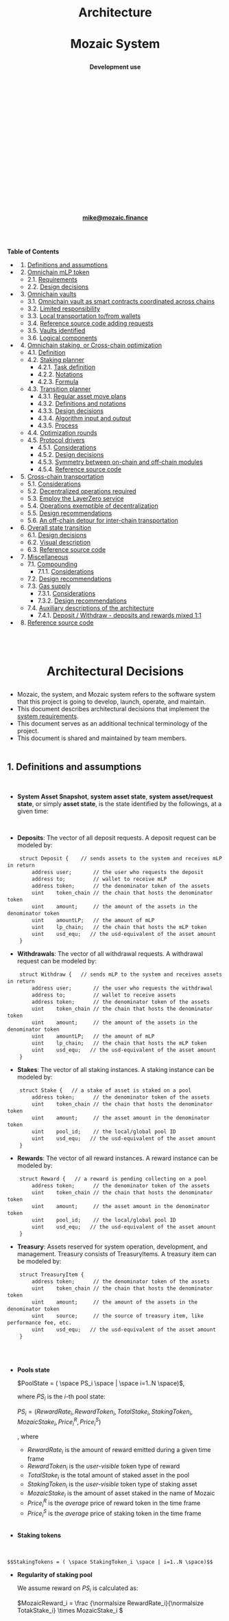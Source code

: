 <br><br><br><br><br>

# <p style="text-align: center;">Architecture</p>
# <p style="text-align: center;">Mozaic System</p>

**<p style="text-align: center;">Development use</p>**

<br><br><br><br><br><br><br><br><br><br><br><br><br><br><br><br><br><br/>
**<p style="text-align: center;">mike@mozaic.finance</p>**

<div style="page-break-after: always;"></div>
<br><br>

**Table of Contents**
<br>

<!-- vscode-markdown-toc -->
* 1. [ Definitions and assumptions](#Definitionsandassumptions)
* 2. [Omnichain mLP token](#OmnichainmLPtoken)
	* 2.1. [Requirements](#Requirements)
	* 2.2. [Design decisions](#Designdecisions)
* 3. [Omnichain vaults](#Omnichainvaults)
	* 3.1. [Omnichain vault as smart contracts coordinated across chains](#Omnichainvaultassmartcontractscoordinatedacrosschains)
	* 3.2. [Limited responsibility](#Limitedresponsibility)
	* 3.3. [Local transportation to/from wallets](#Localtransportationtofromwallets)
	* 3.4. [ Reference source code adding requests](#Referencesourcecodeaddingrequests)
	* 3.5. [Vaults identified](#Vaultsidentified)
	* 3.6. [Logical components](#Logicalcomponents)
* 4. [Omnichain staking, or Cross-chain optimization](#OmnichainstakingorCross-chainoptimization)
	* 4.1. [Definition](#Definition)
	* 4.2. [Staking planner](#Stakingplanner)
		* 4.2.1. [Task definition](#Taskdefinition)
		* 4.2.2. [Notations](#Notations)
		* 4.2.3. [Formula](#Formula)
	* 4.3. [Transition planner](#Transitionplanner)
		* 4.3.1. [Regular asset move plans](#Regularassetmoveplans)
		* 4.3.2. [Definitions and notations](#Definitionsandnotations)
		* 4.3.3. [Design decisions](#Designdecisions-1)
		* 4.3.4. [Algorithm input and output](#Algorithminputandoutput)
		* 4.3.5. [Process](#Process)
	* 4.4. [Optimization rounds](#Optimizationrounds)
	* 4.5. [Protocol drivers](#Protocoldrivers)
		* 4.5.1. [Considerations](#Considerations)
		* 4.5.2. [Design decisions](#Designdecisions-1)
		* 4.5.3. [Symmetry between on-chain and off-chain modules](#Symmetrybetweenon-chainandoff-chainmodules)
		* 4.5.4. [Reference source code](#Referencesourcecode)
* 5. [Cross-chain transportation](#Cross-chaintransportation)
	* 5.1. [Considerations](#Considerations-1)
	* 5.2. [ Decentralized operations required](#Decentralizedoperationsrequired)
	* 5.3. [Employ the LayerZero service](#EmploytheLayerZeroservice)
	* 5.4. [Operations exemptible of decentralization](#Operationsexemptibleofdecentralization)
	* 5.5. [Design recommendations](#Designrecommendations)
	* 5.6. [An off-chain detour for inter-chain transportation](#Anoff-chaindetourforinter-chaintransportation)
* 6. [ Overall state transition](#Overallstatetransition)
	* 6.1. [ Design decisions](#Designdecisions-1)
	* 6.2. [ Visual description](#Visualdescription)
	* 6.3. [Reference source code](#Referencesourcecode-1)
* 7. [Miscellaneous](#Miscellaneous)
	* 7.1. [Compounding](#Compounding)
		* 7.1.1. [Considerations](#Considerations-1)
	* 7.2. [Design recommendations](#Designrecommendations-1)
	* 7.3. [Gas supply](#Gassupply)
		* 7.3.1. [Considerations](#Considerations-1)
		* 7.3.2. [Design recommendations](#Designrecommendations-1)
	* 7.4. [Auxiliary descriptions of the architecture](#Auxiliarydescriptionsofthearchitecture)
		* 7.4.1. [Deposit / Withdraw - deposits and rewards mixed 1:1](#DepositWithdraw-depositsandrewardsmixed1:1)
* 8. [Reference source code](#Referencesourcecode-1)

<!-- vscode-markdown-toc-config
	numbering=true
	autoSave=true
	/vscode-markdown-toc-config -->
<!-- /vscode-markdown-toc -->

<div style="page-break-after: always;"></div>
<br><br>


# <p style="text-align: center;">Architectural Decisions</p>

- Mozaic, the system, and Mozaic system refers to the software system that this project is going to develop, launch, operate, and maintain.
- This document describes architectural decisions that implement the [system requirements](https://github.com/MachineLearningMike/Mozaic_Architecture/blob/main/Architecture/Requiements.pdf).
- This document serves as an additional technical terminology of the project.
- This document is shared and maintained by team members.
<br><br>


##  1. <a name='Definitionsandassumptions'></a> Definitions and assumptions
<br>

- **System Asset Snapshot**, **system asset state**, **system asset/request state**, or simply **asset state**, is the state identified by the followings, at a given time:
<br>

- **Deposits**: The vector of all deposit requests. A deposit request can be modeled by:
```
    struct Deposit {    // sends assets to the system and receives mLP in return
        address user;       // the user who requests the deposit
        address to;         // wallet to receive mLP
        address token;      // the denominator token of the assets
        uint    token_chain // the chain that hosts the denominator token
        uint    amount;     // the amount of the assets in the denominator token
        uint    amountLP;   // the amount of mLP
        uint    lp_chain;   // the chain that hosts the mLP token
        uint    usd_equ;   // the usd-equivalent of the asset amount
    }
```
- **Withdrawals**: The vector of all withdrawal requests. A withdrawal request can be modeled by:
```
    struct Withdraw {   // sends mLP to the system and receives assets in return
        address user;       // the user who requests the withdrawal
        address to;         // wallet to receive assets
        address token;      // the denominator token of the assets
        uint    token_chain // the chain that hosts the denominator token
        uint    amount;     // the amount of the assets in the denominator token
        uint    amountLP;   // the amount of mLP
        uint    lp_chain;   // the chain that hosts the mLP token
        uint    usd_equ;   // the usd-equivalent of the asset amount
    }
```

- **Stakes**: The vector of all staking instances. A staking instance can be modeled by:
```
    struct Stake {   // a stake of asset is staked on a pool
        address token;      // the denominator token of the assets
        uint    token_chain // the chain that hosts the denominator token
        uint    amount;     // the asset amount in the denominator token
        uint    pool_id;    // the local/global pool ID
        uint    usd_equ;   // the usd-equivalent of the asset amount
    }
```

- **Rewards**: The vector of all reward instances. A reward instance can be modeled by:
```
    struct Reward {   // a reward is pending collecting on a pool
        address token;      // the denominator token of the assets
        uint    token_chain // the chain that hosts the denominator token
        uint    amount;     // the asset amount in the denominator token
        uint    pool_id;    // the local/global pool ID
        uint    usd_equ;   // the usd-equivalent of the asset amount
    }
```

- **Treasury**: Assets reserved for system operation, development, and management. Treasury consists of TreasuryItems. A treasury item can be modeled by:
```
    struct TreasuryItem {
        address token;      // the denominator token of the assets
        uint    token_chain // the chain that hosts the denominator token
        uint    amount;     // the amount of the assets in the denominator token
        uint    source;     // the source of treasury item, like performance fee, etc.
        uint    usd_equ;   // the usd-equivalent of the asset amount
    }
```

<br><br>


- **Pools state**

    $PoolState = ( \space PS_i \space | \space i=1..N \space)$,

    where $PS_i$ is the $i$-th pool state: 

    $PS_i = (RewardRate_i, RewardToken_i, TotalStake_i, StakingToken_i, MozaicStake_i, Price_i^R, Price_i^S)$

    , where 
    - $RewardRate_i$ is the amount of reward emitted during a given time frame
    - $RewardToken_i$ is the *user-visible* token type of reward
    - $TotalStake_i$ is the total amount of staked asset in the pool
    - $StakingToken_i$ is the *user-visible* token type of staking asset
    - $MozaicStake_i$ is the amount of asset staked in the name of Mozaic
    - $Price_i^R$ is the *average* price of reward token in the time frame
    - $Price_i^S$ is the *average* price of staking token in the time frame
    
    <br>

- **Staking tokens**
<br>

    $$StakingTokens = ( \space StakingToken_i \space | i=1..N \space)$$


- **Regularity of staking pool**

    We assume reward on $PS_i$ is calculated as:

    $MozaicReward_i = \frac {\normalsize RewardRate_i}{\normalsize TotakStake_i} \times MozaicStake_i $

<br><br>

##  2. <a name='OmnichainmLPtoken'></a>Omnichain mLP token
<br>

###  2.1. <a name='Requirements'></a>Requirements
<br>
Omnichain mLP requires that:

- The mLP token should exist on all listed chains.
- When the system **stake**s assets that a user **deposit**ed, the system returns mLP tokens to the user. The amount of the returned mLP token should represent the newly staked asset in the **Staking Stock** immediately after the asset is staked.
- A user can **withdraw** assets from the **Staking Stock**, in any listed token format on any listed chain, by first returning mLP tokens from their wallet to the system wallet. The amount of asset that is **withdraw**n is the portion of **Staking Stock** that is represented by the returned mLP tokens immediately before the asset is **withdraw**n.
<br><br>

Additional requirements:
- The mLP token cannot have initial supply
<br>This is to ensure that mLP has no features of security.

<br>

###  2.2. <a name='Designdecisions'></a>Design decisions
<br>

- mLP token contracts will be independent of vaults, except that local vaults should be able to mint and burn local mLP tokens
- mLP token contracts will be independent of administration
    - mLP tokens will be completely free from administrator or DAO. 
    - mLP tokens will not be upgradeable and rebased.
- mLP tokens will be cross-chain swapped 1:1
    - A 3rd party cross-chain transportation services will be used
    - Mint-burn mechanism will be used
    - Lock-release will not be used
- mLP token swap will be either completely successful or completely reverted on both the source chain and the destination chain
    - It will employ the same technique as Stargate's swap, **if we find no alternatives**.
<br>

<div style="page-break-after: always;"></div>
<br><br>

##  3. <a name='Omnichainvaults'></a>Omnichain vaults
<br>

We need a consolidated, omnichain module that implements the use case **Control asset move** identified in the requirements specification, solely and completely. We call the module the vault, because from users' perspective,
- the module keeps users' assets, control and logs moves of the assets and profits generated from the assets, and returns the assets with profits.
- no modules other than that module have privilege to carry out these tasks.

<br>

###  3.1. <a name='Omnichainvaultassmartcontractscoordinatedacrosschains'></a>Omnichain vault as smart contracts coordinated across chains
According to the requirements, vaults are exclusively responsible to de-centrally
- make all changes to **system assets**
- log all changes to **system assets**

The only way is to have smart contracts on chains cooperate with each other to form the omnichain omnichain vault module. We call them local vaults or vault contracts individually.
<br><br>

###  3.2. <a name='Limitedresponsibility'></a>Limited responsibility
<br>

According to the requirements, vaults do *not* have to 
- find the *best possible* asset state to **optimize asset/request state** to
- precisely execute asset staking requests coming from off-chain side, like transitionPlan identified in requirements, because there will not be negative profit
<br><br>

###  3.3. <a name='Localtransportationtofromwallets'></a>Local transportation to/from wallets
<br>

Local vaults are responsible to:

- Withdraw pending rewards
- Stake and un-stake on local staking pools
- Send/receive assets to/from other local vaults
<br><br>

- Pull assets from the user if a deposit request involves a home token
- Export a deposit request if it involves an away mLP token
- Import an exported deposit request if it involves a home mLP token
- Calculate and push mLP tokens to the user if a deposit request involves the home mLP 
<br><br>
- Pull mLP to the user if a withdrawal request involves the home mLP token
- Export a withdrawal request if it involves an away token
- Import an exported withdrawal request if it involves a home token
- Calculate and push asset to the user if a withdrawal request involves a home token
<br><br>


###  3.4. <a name='Referencesourcecodeaddingrequests'></a> Reference source code adding requests

```
pragma solidity ^0.8.0;

// imports
import "../libraries/lzApp/NonblockingLzApp.sol";
import "../libraries/stargate/Router.sol";
import "../libraries/stargate/Pool.sol";
import "./MozaicLP.sol";

// libraries
import "@openzeppelin/contracts/token/ERC20/utils/SafeERC20.sol";
import "@openzeppelin/contracts/utils/math/SafeMath.sol";

abstract contract SecondaryVault is NonblockingLzApp {


    // The caller submits _amount of _token, and wants MLP tokens on _chain.
    function addDepositRequest(address _token, uint _amount, uint _chain) external  {
        require(userTokens[_token] != 0 && _amount > 0, "Wrong token/amount");       
        _safeTransferFrom(_token, msg.sender, address(this), _amount);
        
        if (_chain == thisChain) { // The request is local-token for local-mLP
            pending.ds.push( Deposit(msg.sender, _token, _amount, 0) );
            // 0 for mLP amount to send to the user.
        } else { // The request is local-token for away-mLP
            pending.dsToExport.push(DepositToExport(msg.sender, _usdt(_token, _amount), _chain));
            // Foreign chain _chain will store this like: 
            // pending.dsImported.push(DepositImported(msg.sender, usdEq, 0));
            // 0 for the undefined mLP amount to send to the user
        }
    }

    // The caller submits _amount of mLP, and wants _token tokens on _chain chain.
    function addWithdrawalRequest(uint _amountLP, address _token, uint _chain) external  {
        require(userTokens[_token] != 0 && _amountLP > 0, "Wrong token/amount");       
        _safeTransferFrom(mLP, msg.sender, address(this), _amountLP);
        
        if (_chain == thisChain) { // The request is local-LP for local-token
            pending.ws.push( Withdrawal(msg.sender, _token, 0, _amountLP) );
            // 0 for the undefined amount of token to send to the user.
        } else { // The request is local-LP for away-token
            pending.wsToExport.push(WithdrawalToExport(msg.sender, _token, _amountLP, _chain));
            // Foreign chain _chain will store this like:
            // pending.wsImported.push(WithdrawalImported(msg.sender, _token, 0, _amountLP));
            // 0 for the undefined amount of token to send to the user
        }
    }
}
```

<br><br>

###  3.5. <a name='Vaultsidentified'></a>Vaults identified
<br>

We identify vaults through their surrounding modules interacting with them.
The external actors in the following use case diagram, together with their interactions with vaults are already described. We can now explore the use cases of vault.

<br>

<p align="center">
  <img src=".\Vault use cases 1.0.PNG" width="1280" title="vault use cases" style="page-break-after: avoid;">
</p>
<br>

- **_Deposit**: This happens at vault contracts when the **Deposit** use case is invoked at the system. Invoked by the **User wallet** with assets ready to deposit, this use case coordinates the following two use cases.
- **Book deposit**: This use case 
    - collects the assets from **User wallet**,
    - books the deposit request with the system,
    - and pauses the session of "_Deposit".
- **Finish deposit**: This use case 
    - resume the session of "_Deposit",
    - retrieves the booked deposit request, 
    - mints mLP tokens to cover the new assets, 
    - returns the mLP tokens to **User wallet**,
    - and helps **Control staking transition** stake the assets.
- **_Withdraw**: This is what happens at the level of vault contracts when the **Withdraw** use case is invoked at the system level. Invoked by **User wallet** with mLP tokens returned, this used case coordinates the following two use cases.
- **Book withdraw**: This use case 
    - collects the returned mLP tokens,
    - burns the collected mLP tokens,
    - books the withdrawal request with the system,
    - and pauses the session of "_Deposit".
- **Finish deposit**: This use case 
    - resume the session of "_Deposit",
    - retrieves the books withdrawal request,
    - subtract assets, as much as covered by the returned mLP tokens, from the total system assets, and
    - returns the assets to **User wallet**
- **Control staking transition**: This use case transitions to a new asset state by executing **transitionPlan** provided by **Staking optimizer**. (This is the most challenging part of vault implementation.) It does *collectively*, by using **Move staking asset**,
    - **Collect reward**,
    - Collect staked assets, to cover the assets to **Finish withdraw**,
    - **Finish deposit**,
    - **Finish withdraw**,
    - execute remaining part of **transitionPlan**
- **Control trading**: This use case executes **assetMovePlan** provided by **Trading optimizer**.
<br><br>


###  3.6. <a name='Logicalcomponents'></a>Logical components
<br>

The overall architectural requirements for vault was/is to **minimize vault as much as possible** leaving most compute to off-chain modules.

The design decisions are as illustrated in the following figure:
<br><br>
<p align="center">
  <img src=".\High-level functional modules 1.0.PNG" width="1280" title="high-level functional modules" style="page-break-after: avoid;">
</p>

Functional modules are described below:
- **Secondary vault contract**: This module is a local vault and deployed on each chain except the home chain.
- **Master vault contract**: This module is a special **Secondary vaults contract** and deployed on the home chain.
- **mLP token contract**: This module manages the mLP token balances of **User**s.
- **User wallet**: This is a blockchain wallet and identifies a **User**. **User**'s actions; like deposit and withdraw are authenticated/authorized with this wallet.
- **Treasury**: This is a blockchain wallet or a contract account, and a place to store and retrieve system treasury. It will be better if it is the account of a smart contract that only obeys vault contracts, for better decentralization.
- **Staking optimizer**: This is an off-chain module that can invoke **Master vault contract**s. This module is globally unique, calculates optimal **transitionPlan**s, and lets the master vault to execute the plans (in cooperation with secondary vaults).
    - Transparency debate: **User**s will not be able to track why the system chose particular **transitionPlan**s technically.
     - Security debate: If the calculation of **transitionPlan** is hacked or compromised, then the system will make a less-optimal staking maneuver.
    - Justification: Only the second of the following concerns becomes less transparent, leading to both un-assured best profitability and assured huge gas- and time- savings.
        - how much of what assets from which pool to which pool, is the move about
        - whether all the asset moves are securely and/or reasonably/optimally chosen
        - whether all the asset moves are securely executed and logged
        - whether the move logs are readily available to check later
        - whether the execution of transitionPlan is integrated
- **Trading optimizer**: This off-chain module is similar to **Staking optimizer**, except it relates to trading.
- **Adimin wallet**: This wallet is used to invoke **Master vault contract", in privilege, on behalf of the administrator.
- **Staking planner**: An integral component of **Staking optimizer**, this module predicts the next most profitable **staking_portfolio**, based on **poolsState** provided by **Pools tracker**. Running this module on-chain would enhance transparency, but would at the same time incur huge gas fees and effectively disable the system.
- **Transition planner**: An integral component of **Staking optimizer**, this module predicts the most efficient **transitionPlan**, which is the best procedure of asset move that implements the transitioning to a given **staking_portfolio**, based on the current **poolsState**.
- **Trading optimizer**: This is similar to **Staking optimizer**, except that it relates to trading.
- **Trading planner**: This is similar to **Staking planner**, except that it relates to trading.
- **Pools tracker**: A shared module between **Staking optimizer** and **Trading optimizer**, this module retrieves and tracks all relevant information from chains, like Reward Release Speed, and total Staked mLP of each pool. Running this module on-chain would enhance transparency, but would at the same time incur huge gas fees and effectively disable the system.

<br>


<div style="page-break-after: auto;"></div>

##  4. <a name='OmnichainstakingorCross-chainoptimization'></a>Omnichain staking, or Cross-chain optimization
<br>

###  4.1. <a name='Definition'></a>Definition
<br>
Omnichain staking requires that:

- Assets can be deposited in any listed token format on any listed chain, *all of users' choice*.
- Deposited assets can be swapped/transferred, and staked in any staking pool on any listed chain, *guided by the system's optimization plan*.
- Staked assets and rewards can be withdrawn in any listed token format on any listed chian, *all of users' choice*.
- Rewards collected can be swapped/transferred, and staked in any staking pool on any listed chain, *guided by the system's optimization plan.*
<br><br>

###  4.2. <a name='Stakingplanner'></a>Staking planner
<br>
Note. All errors, like numerical processing rounding and price slippage, are ignored at this stage of architectural design.
<br><br>

####  4.2.1. <a name='Taskdefinition'></a>Task definition

- Goal: Calculate the best staking portfolio off-chain in order to
    - Save vault contracts long calculations of staking optimization, thus to save gas.
    - Keep vault contracts insulated from future algorithm upgrades of staking optimization.
- Consideration
    - Input may not be idealistically consistent, because an idealistic snapshot of multiple chain states is impossible logically.
    - Output staking portfolio may not be completely/perfectly implemented, because input may have errors and there are unpredictable price slippages and change of fees.
<br>

- Input
    - Current **system asset/request state**
    - Current poolsState, defined below
<br>

- Output
    - optimal staking portfolio

<br>

####  4.2.2. <a name='Notations'></a>Notations
<br>

- **Asset vectors**

    For the **system asset/request state** snapshot taken just before the transition $t$, we can deduce the following asset and token vectors through *one-to-one* mapping in the same order.

    - **Deposit assets**, at transition index $t$
    
        $Deposits^t = (\space (D_i^t, \space, T_i) \space | \space D_i^t: \space deposited \space amount. \space T_i: \space token. \space)$

    - **Withdrawals assets**, at transition index $t$

        $Withdrawals^t = ( \space (\space - W_i^t, \space T_i) \space | \space W_i^t: withdrawal \space amount, \space T_i: \space token. \space)$

    - **Vector of collected rewards**, at transition index $t$

        $Rewards^t = ( \space (R_i^t, \space T_i) \space | \space D_i^t: reward \space amount,  \space T_i: \space token. \space)$

    - **Vector of staked assets**, at transition index $t$

        $Stakes^t = ( \space (S_i^t, \space T_i) \space | \space D_i^t: stake \space amount,  \space T_i: \space token. \space)$


- **Transformations**

    - **Transformation $USD^{+1}$**

        $USD^{+1}$ transforms an asset vector to USD-denominated asset vector.

        Example: $USD^{+}$ transforms (2 USDC, 3 ETH) to (2.02, 1300), assuming USD/USDC = 1.01 and USD/ETH = 1300.

    - **Transformation $USD^{-1}$**

        $USD^{-1}_{TK}$ transforms a USD-denominated asset vector and a token vector TK to tokens-denominated vector.

        Example: $USD^{-1}_{(USDC, ETH)}$ transforms (2.02 USD, 1300 USD) to (2 USDC, 3 ETH), assuming USD/USDC = 1.01 and USD/ETH = 1300.

    - **Transformation $FOP$** - the core of the Archimedes algorithm

        $FOP$, standing for Find Optimal Portfolio, finds the *best* USD-denominated **vector of staked assets** for a given total USD amount. In other words, *it finds what amounts of (USD-denominated) value should be allocated to what staking pools, provided that the total (USD-denominated) value is given*.  **best** is relative and subjective.

    - **Transformation $Sum$**

        $Sum$ sums up all elements of a vector when they are denominated by the same token.
<br>
- **Asset snapshot**, at transition $t$

    - Asset snapshot just before the transition $t$:

        $AS^t = (Deposits^t, \space Withdrawals^t, Rewards^t, Stakes^t)$

        Or, simply, $AS^t = (D^t, \space W^t, R^t, S^t)$

    - Asset snapshot just after the transition $t$:

        $AS^{t+} = (0Deposits^t, \space 0Withdrawals^t, 0Rewards^t, optimal \space Stakes^t)$

        Or, simply, $AS^{t+} = (0D^t, \space 0W^t, 0R^t, optimal \space S^t)$

        , where 0D, 0D, and 0R are a vector of zero valued elements of their respective types.

<br>

####  4.2.3. <a name='Formula'></a>Formula

If a state transition $t$ is optimal, the following diagram holds: <br><br>

$$\begin{CD} \space \space  \space \space \space \space AS^t = (D^t,\space W^t,\space R^t,\space S^t) @> (Resulting \space transition) >> AS^{t+} = (0D,\space 0W,\space 0R,\space optimal \space S^t)  \space  \space \space \space \space \space \space \space \space \\ @V USD^{+1} VV @A zeros, \space USD^{-1}_{StakingTokens} AA \\  AS_U^t = (USD^{+1}(D^t), \space USD^{+1}(W^t), ... ) @>> (Implicit) > AS_U^{t+} = (0D,\space 0W,\space 0R,\space FOP(Total \space in \space USD)) \space \space \space \space \space \space \space \space \space \space\space \\ @V Sum VV @A zeros, \space {FOP} AA \\ Total \space in \space USD @> Identity >> Total \space in \space USD \end{CD}$$
<br>

The algorithm for Staking planner $AS^t$ is a chain of transformations:

Optimal Staking Portfolio =
<br>
$optimial \space S^{t} = USD^{-1} \circ FOP \circ Sum \circ USD^{+1} (T, \space D^t, \space - \space W^t, \space R^t, \space S^t)$ <br><br>

- $USD^{+1}$ and $USD^{-1}$ are obvious, except that we may need systematic methods to find best Dexes and swap paths.
- An analytical version of $FOP$ demonstrated 9% of competitive edge over the public. *A Machine Learning version should give higher edge.*
- $Sum$ is trivial.
- $D^t$ and $W^t$ can be retrieved from the booked requests of deposits and withdrawals.
- $S^t$ is found when we "Collect reward" pending rewards.
<br>


**The formula essentially does**:
- Sum up all asset amounts available for the new staking:
    ```
    = the **Staking Stock** (i.e. staked assets plus pending rewards),
    + assets received from deposit users,
    - assets to send to withdrawing users.
    ```
- Find the USD-equivalent of the sum assets: Total_in_USD,
- Allocate the Total_in_USDT **optimally** across all staking pools, by using the $FOP$ algorithm, Note: **optimally** is relative and subjective.
- Transform the allocated USD amounts back to the native tokens on the staking pools.

<br><br>

<div style="page-break-after: auto;"></div>


###  4.3. <a name='Transitionplanner'></a>Transition planner

<br>

####  4.3.1. <a name='Regularassetmoveplans'></a>Regular asset move plans
<br>
An asset move plan is a set of elementary asset move instructions. We need to eliminate redundant value flows from asset move plans to save the cost of executing the plan.
<br> 

A regular asset move plan as a plan that has no redundant value flows. **For any asset move plan, there exists a regular equivalent of the original plan. It should be unique(?) and easy to find if we introduce an external asset place as the hub.**

Below comes two example of asset move plan: an irregular plan and its regular equivalent:

<p align="center">
  <img src=".\Irregular asset moves.PNG" width="1280" title="high-level use cases" style="page-break-after: avoid;">
</p>

<p align="center">
  <img src=".\Regular asset moves.PNG" width="1280" title="high-level use cases" style="page-break-before: avoid;">
</p>

<br><br>

####  4.3.2. <a name='Definitionsandnotations'></a>Definitions and notations
<br>

- **Asset vectors**

    For the **system asset/request state** snapshot taken just before the transition $t$, we can deduce the following asset and token vectors through *one-to-one* mapping in the same order.

    - **Deposit assets on a given chain**, at transition index $t$
    
        $Deposits^t_c = (\space (D_i^t, \space, T_i) \space | \space D_i^t: \space deposited \space amount. \space T_i: \space token \space on \space chain \space c. \space)$

    - **Withdrawals assets on a given chain**, at transition index $t$

        $Withdrawals^t_c = ( \space (- W_i^t, \space T_i) \space | \space W_i^t: withdrawal \space amount, \space T_i: \space token \space on \space chain \space c. \space)$

    - **Vector of collected rewards on a given chain**, at transition index $t$

        $Rewards^t_c = ( \space (R_i^t, \space T_i) \space | \space D_i^t: reward \space amount, \space T_i: \space token \space on \space chain \space c. \space)$

    - **Vector of staked assets on a given chain**, at transition index $t$

        $Stakes^t_c = ( \space (S_i^t, \space T_i) \space | \space D_i^t: stake \space amount,  \space T_i: \space token \space on \space chain \space c. \space)$

    - **Vector of assets on a given chain**, at transition index $t$

        - Asset snapshot just before the transition $t$:

            $VA^t_c = (Deposits^t_c, \space Withdrawals^t_c, Rewards^t_c, Stakes^t_c)$

            Or, simply, $VA^t_c = (D^t_c, \space W^t_c, R^t_c, S^t_c)$

        - Asset snapshot just after the transition $t$:

            $VS^{t+}_c = (0Deposits^t_c, \space 0Withdrawals^t_c, 0Rewards^t_c, optimal \space Stakes^t_c)$

            Or, simply, $VA^{t+}_c = (0D^{t+}_c, \space 0W^{t+}_c, 0R^{t+}_c, optimal \space S^t)$

            , where 0D, 0D, and 0R are a vector of zero valued elements of their respective types.
<br>

####  4.3.3. <a name='Designdecisions-1'></a>Design decisions
<br>

**We deduce the following design decisions:**
<br>
- Asset moves will be **regularized**. We believe regularization will reduce the total cost of asset moves and the number of inter-chain swap/transfers.
- **ChainValutWallet** will be the hub for regular **Intra-Chain Moves**. This means an **Intra-Chain Move** will be between the **ChainValutWallet** and another of **ChainAssetPlaces**. We wil *not* allow direct asset moves between **ChainAssetPlaces** that are not **ChainVaultWallet**.
- We need one special vault that oversees the cooperation between vaults, including itself, de-centrally.
    - **Master vault**: the special vault
    - **Master chain**: the chain that hosts the master vault
- The **Master vault** will be the hub for regular **Inter-Chain Moves**. This means an **Inter-Chain Move** will between the **Master vault** and another of local vaults. We wil *not* allow direct asset moves between **ChainAssetPlaces** of different chains.
- This algorithm will be executed off-chain to produce a transition plan, because
<br>
    - it will save huge gas fees that the algorithm would spend if it ran on-chain
    - the requirements don't require decentralization-level of asset move planning
<br>

**Note**: The off-chain execution of this algorithm raises the concerns of decentralization.

<br>

####  4.3.4. <a name='Algorithminputandoutput'></a>Algorithm input and output
<br>

- Input: 
    - Target staking portfolio, given in the extended form of 
    <br>
    $$VA^{t+}_c = (0D^{t+}_c, \space 0W^{t+}_c, 0R^{t+}_c, optimal \space S^t)$$
    - Current staking portfolio, given in the extended form of 
    <br>
    $$VA^t_c = (D^t_c, \space W^t_c, R^t_c, S^t_c)$$
<br>
- Output: 
    - A transition plan generated
    - The transition plan executed

####  4.3.5. <a name='Process'></a>Process

- Find 
    $$Asset \space Surplus_c = VA^t_c - VA^{t+}_c$$
    or, in other words, $$Asset \space Surplus_c \space = \space Current \space amounts \space - \space Target \space amounts$$
    for all chian c.
    <br>
    - Asset surplus element is, therefore, defined for each of deposit, withdrawal, staking, and reward places on all chian.
    - The elements are called an **asset surplus** or simply a **surplus**.
    - An asset place is a giving place if it has a positive surplus, and a taking place if it has a negative surplus.
    - **The goal of transitioning is to take surplus amounts from giving places, and divide them to taking places.**
    - A deposit, as an asset place, has always a positive surplus and is a giving place, because its current amount is positive and the target amount is zero (i.e. we have to empty the place). The source will be the local vault when the request is pending processing.
    - A withdrawal, as an asset place, has always a negative surplus and is a taking place, because its current amount is negative (debt) (when the request is pending processing and the debt amount has been calculated) and the target amount is zero (i.e. we have to settle the debt). It has the destination of assets. The destination is be the "to" wallet of the request.
    - A reward, as an asset place, has always a positive surplus and is a giving place, because its current amount is positive and the target amount is zero (i.e. we have to empty the place). The source will be the local vault when the request has been collected.
    - A stake, as an asset place, has either a positive, zero, or negative surplus, because the target amount may be less, equal, or greater than the current amount. The source is the staking pool combined with the staking/un-staking method.

- Classify all asset places on al chains into giving and taking places, again.
    - If the asset surplus is significantly greater than zero, it is a **giving surplus** and it is the giving amount.
    - If the asset surplus is significantly less than zero, it is a **taking asset surplus** and its absolute value is the taking amount.
    - Else, it is a neutral asset place.
    - An asset place has has either
        - a positive **giving amount** and a zero taking amount,
        - a positive **taking amount** and a zero giving amount,
        - or, a zero giving amount and a zero taking amount.

- Classify chains into giving chains and taking chains
    - If the sum of giving amounts on a given chain is significantly greater than the sum of taking amount, it is a **giving chain**, and the absolute difference is called the **giving amount**, or surplus, of the giving chain.
    - If the sum of taking amounts on a given chain is significantly greater than the sum of giving amount, it is a **taking chain** and the absolute difference is called the **taking amount**, or deficit, of the taking chain.
    - Else, it is a neutral chian
    - A chain has either
        - a positive giving amount and a zero taking amount,
        - a positive taking amount and a zero giving amount,
        - or a zero giving amount and a zero taking amount.
        
- Generate a regular **intra-chain asset move plan** for giving chains
    - Collect the local swap prices and fees
    - Collect giving amounts of all giving asset places to the vault.
    - Swap, divide, and send the collected amount to fill the taking amounts of taking asset places. *Put priority on instances in $W^t_c$ and make sure to fill in them.*
    - Regularize the plan. (See previous sections)

- Execute the regular intra-chain asset move plans for giving chains.
    - The giving, surplus amount of giving chains should remain in their vault.

- Generate a regular **inter-chain asset move plan** that divides giving amount of assets of giving chains to taking chains.
    - Collect giving amounts of giving chains from their vaults to the master vault.
    - Swap, divide, and send the collected amount to fill in the taking amounts of taking chains at their vaults.
    - Regularize the plan.

- Execute the regular inter-chain asset move plan.
    - There should not remain assets in the master vault, except dusts.

- Generate a regular intra-chain asset move plan for taking chains
    - Collect the local swap prices and fees.
    - Note: the vault has already got some assets that came from giving chains.
    - Collect giving amounts of all giving asset places to the vault.
    - Swap, divide, and send the collected amount to fill the taking amounts of taking asset places. *Put priority on instances in $W^t_c$ and make sure to fill in them.*
    - Regularize the plan. (See previous sections)

- Execute regular intra-chain asset move plans for taking chains.
    - There should not remain assets in the their vaults, except dusts.

<br>

Note: This algorithm should be tweaked to cope with changing price slippages and fees, and numerical dusts, in implementation phases.
<br>

**The algorithm is illustrated below:**
<br>
<p align="center">
  <img src=".\Transition algorithm.PNG" width="1280" title="high-level functional modules" style="page-break-after: avoid;">
</p>

###  4.4. <a name='Optimizationrounds'></a>Optimization rounds

- On-chain: Take a snapshot of **system asset/request state**
- Off-chain: Calculate and send mLP tokens to users who requested deposit
- Off-chain: Calculate the amount of tokens to send to users who requested withdrawal
- Off-chain: Call Staking Planner to generate Optimal Staking Portfolio
- Off-chain: Call Transition Planner to generate Optimal Transition Plan
- On-chain: Execute the Optimal Transition Plan

###  4.5. <a name='Protocoldrivers'></a>Protocol drivers

####  4.5.1. <a name='Considerations'></a>Considerations


####  4.5.2. <a name='Designdecisions-1'></a>Design decisions

<br>

<p align="center">
  <img src=".\Driver scheme.PNG" width="1280" title="vault use cases" style="page-break-after: avoid;">
</p>
<br>

####  4.5.3. <a name='Symmetrybetweenon-chainandoff-chainmodules'></a>Symmetry between on-chain and off-chain modules

TransitionPlanner will have the correspondent layer structure:
- Layer3: correspondent of vaults, that don't know about action type.
- Layer2: correspondent of drivers' Exexute(.) function, which doesn't know action parameter structure.
- Layer1: correspondent of drivers' internal action functions, like _Swap(.), which know action parameter structure.
<br>

<p align="center">
  <img src=".\Protocol Scheme Symmetry.PNG" width="1280" title="vault use cases" style="page-break-after: avoid;">
</p>
<br>


####  4.5.4. <a name='Referencesourcecode'></a>Reference source code

**ProtocolDriver**

```
abstract contract ProtocolDriver is Ownable {
    address public vault;

    function SetVault(address _vault) external virtual onlyOwner {
        require(vault != address(0), "Wrong vault address");
        vault = _vault;
    }

    modifier delegatedByVault() {
        require(address(this) == vault, "Wrong vault");  // this: Assuming delegatecall.
        _;
    }

    function Execute(bytes calldata action) external virtual delegatedByVault {
    }
}
```

**Vaults**
```
    ... ... ...
    mapping (uint => address) public protocolDrivers;

    function ChangeProtocolDriver(uint protocol, address driver) external onlyOwner {
        protocolDrivers[protocol] = driver;
    }

    function ExecuteActions(bytes[] calldata protocolActions) external onlyOwner {
        for (uint i = 0; i < protocolActions.length ; i++) {
            (uint protocol, bytes memory action) = abi.decode(protocolActions[i], (uint, bytes));
            (bool success, bytes memory data) = protocolDrivers[protocol]
            .delegatecall(abi.encodeWithSignature(("Execute(bytes)"), action));
            require(success, "");
        }
    }
    ... ... ...
```

**Driver example**
```
contract StargateDriver is ProtocolDriver {
    ... ... ...

    function Execute(bytes calldata action) external virtual override delegatedByVault {
        (ActionType actionType, bytes memory params) = abi.decode(action, (ActionType, bytes));

        if(actionType == ActionType.Stake) {
            _Stake(params);
        } else if(actionType == ActionType.Unstake) {
            _Unstake(params);
        }
    }

    function _Stake(bytes calldata params) internal virtual {
        (address token, uint pool, uint special_for_stagate_staking) = abi.decode(params, (address, uint, uint));

        // do whatever ...
        // You are free to introduce any (protocol x action)-specific param, like special_for_stagate_staking
        // because you have StargateDriver correspondent on the off-chain side (TransitionPlanner)
    }

    function _Unstake(bytes calldata params) internal virtual {
    }

    ... ... ...
}
```


<div style="page-break-after: auto;"></div>
<br><br>

##  5. <a name='Cross-chaintransportation'></a>Cross-chain transportation
<br>

###  5.1. <a name='Considerations-1'></a>Considerations

- Decentralized inter-chain transportation is required for omnichain-ness
- Decentralized inter-chain transportation may lead to bad User Experience, for its inherent long asynchronous operation
- As such, we need to reduce the use of inter-chain transportation as possible
- Layer Zero is the de facto industry standard of decentralized inter-chain transportation service
- There are total 6 cross-chain calls between the master vault and a (local) vault when the system carries out a round of optimization. (See below diagrams.)
    - If the system is deployed on 10 chains and optimizes 24 times a day, we will have **1,440 cross-chain calls a day**.
    - The 6 cascaded cross-chain calls may pose significant risks to integrity/consistency and User Experience, like runtime responsiveness and coding/maintenance complexity.
- If we compromise on the integrity/consistency of optimization (not on asset moves), by adopting off-chain version of executing transition plans and thus exposing the system to rarely feasible hacking/attacks, then cross-chain calls will be cut down 50%, in return. (See below diagrams.)
- **Not all inter-chain transportation need to be decentralized** (explained below)
<br>

###  5.2. <a name='Decentralizedoperationsrequired'></a> Decentralized operations required
Some vault operations should be decentralized to meet the requirements. Tracking of asset/mLP amount should be executed decentrally, without intermediate off-chain agent or relayer, and with transparent loggs
- Collecting pending rewards from all staking pools to vaults
- Withdrawing from and staking to staking pools to/from vault
- Query for local amounts of assset and mLP token
- Cooperation between vaults to calculate and exchange the information of asset/mLP amounts and indexes derived therefrom
- Sending assets from users' wallets to vaults, on users' deposit requests
- Calculating mLP amount to send to users, in return for their deposited assets
- Sending mLP tokens from vaults to users' wallets, on users' deposit requests
- Sending mLP from users' wallets to vaults, on users' withdrawal requests
- Calculating asset amount to send to users, in return for their returned mLP tokens
- Sending assets from vaults to users' wallets, on users' withdrawal requests
<br><br>

###  5.3. <a name='EmploytheLayerZeroservice'></a>Employ the LayerZero service

Transparent cross-chain transportation is the fundamental basis of omnichain operations. We choose LayerZero service for our cross-chain transportation.

<p align="center">
  <img src=".\Mozaic and LayerZero.PNG" width="1280" title="vault use cases" style="page-break-before: avoid;">
</p>
<br>

###  5.4. <a name='Operationsexemptibleofdecentralization'></a>Operations exemptible of decentralization
Vaults cooperation for staking optimization **does not have to be decentralized**, in the meaning that the optimization doesn't have to provide ideal maximum profit nor have to be successful
- Collecting pools information from chains to off-chain modules, could be done by off-chain modules
- Sending asset move plana to chains, could take detour via Mozaic off-chain modules with Admin wallets, at the risk of 
    - the plan could be tempered by (inauditable/unautidited) Mozaic modules or hackers. (But the plan itself is calculated by off-chain modules.)
    - the plan may even fail to be conveyed. (But this type of off-chain failture can also happen when we don't employ off-line detours.)
- Relaying requests between local vaults, during transitioning to a new staking, could take detour via Mozaic off-chain modules with Admin wallets, with the same risks as above
<br>

###  5.5. <a name='Designrecommendations'></a>Design recommendations

- We will choose *decentralized* inter-chain transportation between off-chain modules and vault contracts when finding new optimal staking portfolio and transitioning to the new staking
- Inter-chain messages, once identified as required, will carry as much information as possible.
- Read the section "Reference source code" for more.

<p align="center">
  <img src=".\Get_asset_state Sequence.PNG" width="1280" title="vault use cases" style="page-break-before: avoid;">
</p>
<br>

<p align="center">
  <img src=".\Generate optimal transition plan.PNG" width="1280" title="vault use cases" style="page-break-before: avoid;">
</p>
<br>

<p align="center">
  <img src=".\Execute staking transition plan.PNG" width="1280" title="vault use cases" style="page-break-before: avoid;">
</p>
<br>

###  5.6. <a name='Anoff-chaindetourforinter-chaintransportation'></a>An off-chain detour for inter-chain transportation
- An off-chain module monitors event logs of a smart contract for a target event happening
- Once detected, the event will be consumed by off-chain modules to produce response
- The produces response will be sent to a proper smart contract

<div style="page-break-after: auto;"></div>
<br>

##  6. <a name='Overallstatetransition'></a> Overall state transition
<br>

###  6.1. <a name='Designdecisions-1'></a> Design decisions

We choose the **Toggle-Between-Optimize-and_Stay** model for the overall system behavior. 
- The system will not always be transitioning, but staying most of the time accepting deposit/withdrawal requests from users.
- If the system **accept**s a deposit request, it 
    - collects the asset the user wants to deposit, on the asset's chain,
    - tells the user to wait until the next optimization round, when the system will send some mLP tokens to the user in return for the asset,
    - and book the request with the system for later processing.
- If the system **accept**s a withdrawal request, it
    - collects the mLP tokens the user wants to return, on the mLP's chain,
    - tells the user to wait until the next optimization round, when the system will send some assets of the requested token type in return for the mLP tokens,
    - and book the request with the system for later processing.
- The system will **optimize system asset/request state**, or **transition to new staking** at regular or irregular intervals. The frequency of optimization rounds will be optimized, as frequent moves of asset may incur more costs while infrequent optimization rounds will hinder from quick maneuver of staking.
- When an optimization round is requested, the system leaves the **Staying** state and enters the **Optimizing** state.
- When entering the **Optimizing** state, or an **Optimization round**, the system takes a **system asset/request snapshot**. Then the system transforms/changes the state to an optimal **system asset state** for more rewards, while continuing to **accept** deposit/withdrawal requests, which will be handled at the next round of optimization.
- When an optimization round is finished, the system leaves the **Optimizing** state and enters the **Staying** state.
- In the **Staying** state, the system does nothing but continues to **accept** deposit/withdrawal requests, which will be handled at the next round of optimization.

<br><br>

###  6.2. <a name='Visualdescription'></a> Visual description
<br>

The **Toggle-Between-Optimize-and_Stay** model of behavior can be expressed in a UML State Machine diagram shown below:
<br><br>

<p align="center">
  <img src=".\High-leve state machine 1.0.PNG" width="1280" title="high-level use cases" style="page-break-after: avoid;">
</p>

###  6.3. <a name='Referencesourcecode-1'></a>Reference source code

```
abstract contract SecondaryVault is NonblockingLzApp {
    ... ... ...

    struct Deposit {
        address user;
        address token;
        uint    amount;
        uint    amountLP;   // undefined initially
    }

    struct DepositImported {
        address user;
        uint    usdEq;
        uint    amountLP;   // undefined initially
    }

    struct DepositToExport {
        address user;
        uint    usdEq;
        uint    chainId;
    }

    struct Withdrawal {
        address user;
        address token;
        uint    amount;    // undefined initially
        uint    amountLP;
    }

    struct WithdrawalImported {
        address user;
        address token;
        uint    amount;    // undefined initially
        uint    amountLP;
    }

    struct WithdrawalToExport {
        address user;
        address token;
        uint    amountLP;
        uint    chainId;
    }

    struct Workspace {
        Deposit[] ds;
        DepositToExport[] dsToExport;
        DepositImported[] dsImported;
        Withdrawal[] ws;
        WithdrawalToExport[] wsToExport;
        WithdrawalImported[] wsImported;
    }

    Workspace private pending;
    Workspace private staged;

    uint public thisChain;
    address public mLP;

    function _safeTransferFrom(
        address _token,
        address _from,
        address _to,
        uint256 _value
    ) private {
        // bytes4(keccak256(bytes('transferFrom(address,address,uint256)')));
        (bool success, bytes memory data) = _token.call(abi.encodeWithSelector(0x23b872dd, _from, _to, _value));
        require(success && (data.length == 0 || abi.decode(data, (bool))), "transfer failed");
    }

    function _clean(Workspace storage ws) internal {

    }

    // This call begins transitioning.
    function takeSnapshot() external {
        Workspace storage temp = staged;
        staged = pending;
        pending = temp;
        _clean(pending);

        // do whatever with staged

    }
}
```


<div style="page-break-after: auto;"></div>
<br>


##  7. <a name='Miscellaneous'></a>Miscellaneous

###  7.1. <a name='Compounding'></a>Compounding

####  7.1.1. <a name='Considerations-1'></a>Considerations
- Rewards should be compounded as frequently as possible, unless the gas fees grows larger than rewards
- Compounding can be executed either:
    - at stocking transition rounds
    - or at its own intervals

###  7.2. <a name='Designrecommendations-1'></a>Design recommendations
- Leave it open

###  7.3. <a name='Gassupply'></a>Gas supply

####  7.3.1. <a name='Considerations-1'></a>Considerations

- Optimization will spend significant amount of gas, although we minimize vaults
- Gas is spent chain-wise, although the profit generation is not necessarily chain-wise

####  7.3.2. <a name='Designrecommendations-1'></a>Design recommendations
- The initial version will be sourcing local gas fees from the local Staking Stock. **If the local Staking Stock is not sufficient for gas fees, the chain will be set inactive**.
- Future versions will maintain a distributed treasure manager to provide local gas spending.

###  7.4. <a name='Auxiliarydescriptionsofthearchitecture'></a>Auxiliary descriptions of the architecture

####  7.4.1. <a name='DepositWithdraw-depositsandrewardsmixed1:1'></a>Deposit / Withdraw - deposits and rewards mixed 1:1
- We maintain a variable $deposits$ per user.
- Alice's $deposits$ is now 170 stable coins.
- Alice deposits 30 stable coins,
    - Her $deposits$ increases by 30 to become 200.
    - Her total mLP token increases by some amount of mLP token that is calculated to be the share of 30 in the system's resulting renewed Staking Stock.
- When she wants to withdraw with 20 mLP tokens
    - We first find she has a total 100 mLP tokens
    - Decrease her $deposits$ by 200 * 20 / 100 = 40 stable coins
    - Return the withdrawal assets to her, say 120 stable coins, which is a mix of deposits and rewards
    - We know she withdraws 40 principal deposit, together with 120 - 40 = 80 rewards
- **Now, the performance fees = 80 * 10% = 8 stable coins.**
- This means the withdrawal amount is forced to be a 1:1, which is not numerical but proportional, mix of original/principal deposits and rewards generated by staking/compounding them.
- The system will not serve other mix ratios but 1:1, because a ratio is meaning less as $deposits$ and rewards are all mixed and work together with constant compounding.


##  8. <a name='Referencesourcecode-1'></a>Reference source code

Below comes reference code that sketches and/or decides the code architecture.

```
pragma solidity ^0.8.0;

// imports
import "../libraries/lzApp/NonblockingLzApp.sol";
import "../libraries/stargate/Router.sol";
import "../libraries/stargate/Pool.sol";
import "./MozaicLP.sol";
import "./ProtocolDriver.sol";

// libraries
import "@openzeppelin/contracts/token/ERC20/utils/SafeERC20.sol";
import "@openzeppelin/contracts/utils/math/SafeMath.sol";

abstract contract ProtocolDriver is Ownable {
    address public vault;

    function SetVault(address _vault) external virtual onlyOwner {
        require(vault != address(0), "Wrong vault address");
        vault = _vault;
    }

    modifier delegatedByVault() {
        require(this == vault, "Wrong vault");  // this: Assuming delegatecall.
        _;
    }

    function Execute(bytes calldata action) external virtual delegatedByVault {
    }
}

abstract contract SecondaryVault is NonblockingLzApp {
    function _usdt(address _token, uint _amount) internal returns (uint usdEq) {
        // use whatever source of price to get usdt-equivalent of 
        // the _amount amount of _token token.
    }

    mapping(address => uint) public userTokens;

    function addUserToken(address _token) external {
        require( _token != address(0), "");
        userTokens[_token] = 1;
    }
    function removeUserToken(address _token) external {
        require( _token != address(0), "");
        userTokens[_token] = 0;
    }

    struct Deposit {
        address user;
        address token;
        uint    amount;
        uint    amountLP;   // undefined initially
    }

    struct DepositImported {
        address user;
        uint    usdEq;
        uint    amountLP;   // undefined initially
    }

    struct DepositToExport {
        address user;
        uint    usdEq;
        uint    chainId;
    }

    struct Withdrawal {
        address user;
        address token;
        uint    amount;    // undefined initially
        uint    amountLP;
    }

    struct WithdrawalImported {
        address user;
        address token;
        uint    amount;    // undefined initially
        uint    amountLP;
    }

    struct WithdrawalToExport {
        address user;
        address token;
        uint    amountLP;
        uint    chainId;
    }

    struct Workspace {
        Deposit[] ds;
        DepositToExport[] dsToExport;
        DepositImported[] dsImported;
        Withdrawal[] ws;
        WithdrawalToExport[] wsToExport;
        WithdrawalImported[] wsImported;
    }

    Workspace private pending;
    Workspace private staged;

    uint public thisChain;
    address public mLP;

    function _safeTransferFrom(
        address _token,
        address _from,
        address _to,
        uint256 _value
    ) private {
        // bytes4(keccak256(bytes('transferFrom(address,address,uint256)')));
        (bool success, bytes memory data) = _token.call(abi.encodeWithSelector(0x23b872dd, _from, _to, _value));
        require(success && (data.length == 0 || abi.decode(data, (bool))), "Stargate: TRANSFER_FROM_FAILED");
    }

    function _clean(Workspace storage ws) internal {

    }

    // This call begins transitioning.
    function takeSnapshot() external {
        Workspace storage temp = staged;
        staged = pending;
        pending = temp;
        _clean(pending);

        // do whatever with staged

    }

    // The caller submits _amount of _token, and wants MLP tokens on _chain.
    function addDepositRequest(address _token, uint _amount, uint _chain) external  {
        require(userTokens[_token] != 0 && _amount > 0, "Wrong token/amount");       
        _safeTransferFrom(_token, msg.sender, address(this), _amount);
        
        if (_chain == thisChain) { // The request is local-token for local-mLP
            pending.ds.push( Deposit(msg.sender, _token, _amount, 0) );
            // 0 for mLP amount to send to the user.
        } else { // The request is local-token for away-mLP
            pending.dsToExport.push(DepositToExport(msg.sender, _usdt(_token, _amount), _chain));
            // Foreign chain _chain will store this like: 
            // pending.dsImported.push(DepositImported(msg.sender, usdEq, 0));
            // 0 for the undefined mLP amount to send to the user
        }
    }

    // The caller submits _amount of mLP, and wants _token tokens on _chain chain.
    function addWithdrawalRequest(uint _amountLP, address _token, uint _chain) external  {
        require(userTokens[_token] != 0 && _amountLP > 0, "Wrong token/amount");       
        _safeTransferFrom(mLP, msg.sender, address(this), _amountLP);
        
        if (_chain == thisChain) { // The request is local-LP for local-token
            pending.ws.push( Withdrawal(msg.sender, _token, 0, _amountLP) );
            // 0 for the undefined amount of token to send to the user.
        } else { // The request is local-LP for away-token
            pending.wsToExport.push(WithdrawalToExport(msg.sender, _token, _amountLP, _chain));
            // Foreign chain _chain will store this like:
            // pending.wsImported.push(WithdrawalImported(msg.sender, _token, 0, _amountLP));
            // 0 for the undefined amount of token to send to the user
        }
    }



    mapping (uint => address) public protocolDrivers;

    function ChangeProtocolDriver(uint protocol, address driver) external onlyOwner {
        protocolDrivers[protocol] = driver;
    }

    function ExecuteActions(bytes[] calldata protocolActions) external onlyOwner {
        for (uint i = 0; i < protocolActions.length ; i++) {
            (uint protocol, bytes memory action) = abi.decode(protocolActions[i], (uint, bytes));
            (bool success, bytes memory data) = protocolDrivers[protocol]
            .delegatecall(abi.encodeWithSignature(("Execute(bytes)"), action));
            require(success, "");
        }
    }
}


contract StargateDriver is ProtocolDriver {
    function Execute(bytes calldata action) external virtual override delegatedByVault {
        (ActionType actionType, bytes memory params) = abi.decode(action, (ActionType, bytes));

        if(actionType == ActionType.Stake) {
            _Stake(params);
        } else if(actionType == ActionType.Unstake) {
            _Unstake(params);
        }
    }

    function _Stake(bytes calldata params) internal virtual {
        (address token, uint pool, uint special_for_stagate_staking) = abi.decode(params, (address, uint, uint));

        // do whatever ...
        // You are free to introduce any (protocol x action)-specific param, like special_for_stagate_staking
        // because you have StargateDriver correspondent on the off-chain side (TransitionPlanner)
    }

    function _Unstake(bytes calldata params) internal virtual {
    }
}
```

